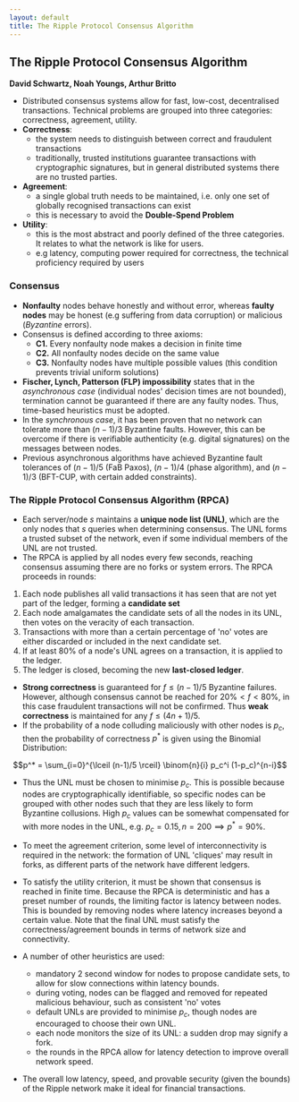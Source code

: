 ```yaml
---
layout: default
title: The Ripple Protocol Consensus Algorithm
---
```


## The Ripple Protocol Consensus Algorithm

**David Schwartz, Noah Youngs, Arthur Britto**

- Distributed consensus systems allow for fast, low-cost, decentralised transactions. Technical problems are grouped into three categories: correctness, agreement, utility.
- **Correctness**:
    - the system needs to distinguish between correct and fraudulent transactions
    - traditionally, trusted institutions guarantee transactions with cryptographic signatures, but in general distributed systems there are no trusted parties.
- **Agreement**:
    - a single global truth needs to be maintained, i.e. only one set of globally recognised transactions can exist
    - this is necessary to avoid the **Double-Spend Problem**
- **Utility**:
    - this is the most abstract and poorly defined of the three categories. It relates to what the network is like for users.
    - e.g latency, computing power required for correctness, the technical proficiency required by users

### Consensus

- **Nonfaulty** nodes behave honestly and without error, whereas **faulty nodes** may be honest (e.g suffering from data corruption) or malicious (*Byzantine* errors). 
- Consensus is defined according to three axioms:
    - **C1.** Every nonfaulty node makes a decision in finite time
    - **C2.** All nonfaulty nodes decide on the same value
    - **C3.** Nonfaulty nodes have multiple possible values (this condition prevents trivial uniform solutions)
- **Fischer, Lynch, Patterson (FLP) impossibility** states that in the *asynchronous case* (individual nodes' decision times are not bounded), termination cannot be guaranteed if there are any faulty nodes. Thus, time-based heuristics must be adopted.
- In the *synchronous case*, it has been proven that no network can tolerate more than $(n-1)/3$ Byzantine faults. However, this can be overcome if there is verifiable authenticity (e.g. digital signatures) on the messages between nodes.
- Previous asynchronous algorithms have achieved Byzantine fault tolerances of $(n-1)/5$ (FaB Paxos), $(n-1)/4$ (phase algorithm), and $(n-1)/3$ (BFT-CUP, with certain added constraints). 

### The Ripple Protocol Consensus Algorithm (RPCA)

- Each server/node *s* maintains a **unique node list (UNL)**, which are the only nodes that *s* queries when determining consensus. The UNL forms a trusted subset of the network, even if some individual members of the UNL are not trusted.
- The RPCA is applied by all nodes every few seconds, reaching consensus assuming there are no forks or system errors. The RPCA proceeds in rounds:

1. Each node publishes all valid transactions it has seen that are not yet part of the ledger, forming a **candidate set**
2. Each node amalgamates the candidate sets of all the nodes in its UNL, then votes on the veracity of each transaction.
3. Transactions with more than a certain percentage of 'no' votes are either discarded or included in the next candidate set.
4. If at least 80% of a node's UNL agrees on a transaction, it is applied to the ledger.
5. The ledger is closed, becoming the new **last-closed ledger**.

- **Strong correctness** is guaranteed for $f \leq (n-1)/5$ Byzantine failures. However, although consensus cannot be reached for $20\% < f < 80\%$, in this case fraudulent transactions will not be confirmed. Thus **weak correctness** is maintained for any $f \leq (4n+1)/5$.
- If the probability of a node colluding maliciously with other nodes is $p_c$, then the probability of correctness $p^*$ is given using the Binomial Distribution:

$$p^* = \sum_{i=0}^{\lceil (n-1)/5 \rceil} \binom{n}{i} p_c^i (1-p_c)^{n-i}$$

- Thus the UNL must be chosen to minimise $p_c$. This is possible because nodes are cryptographically identifiable, so specific nodes can be grouped with other nodes such that they are less likely to form Byzantine collusions. High $p_c$ values can be somewhat compensated for with more nodes in the UNL, e.g. $p_c = 0.15, n=200 \implies p^* = 90\%$. 
- To meet the agreement criterion, some level of interconnectivity is required in the network: the formation of UNL 'cliques' may result in forks, as different parts of the network have different ledgers. 

- To satisfy the utility criterion, it must be shown that consensus is reached in finite time. Because the RPCA is deterministic and has a preset number of rounds, the limiting factor is latency between nodes. This is bounded by removing nodes where latency increases beyond a certain value. Note that the final UNL must satisfy the correctness/agreement bounds in terms of network size and connectivity. 
- A number of other heuristics are used:
    - mandatory 2 second window for nodes to propose candidate sets, to allow for slow connections within latency bounds.
    - during voting, nodes can be flagged and removed for repeated malicious behaviour, such as consistent 'no' votes
    - default UNLs are provided to minimise $p_c$, though nodes are encouraged to choose their own UNL.
    - each node monitors the size of its UNL: a sudden drop may signify a fork.
    - the rounds in the RPCA allow for latency detection to improve overall network speed. 
- The overall low latency, speed, and provable security (given the bounds) of the Ripple network make it ideal for financial transactions. 



